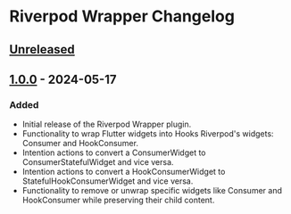 <!-- Keep a Changelog guide -> https://keepachangelog.com -->

# Riverpod Wrapper Changelog

## [Unreleased]

## [1.0.0] - 2024-05-17

### Added
- Initial release of the Riverpod Wrapper plugin.
- Functionality to wrap Flutter widgets into Hooks Riverpod's widgets: Consumer and HookConsumer.
- Intention actions to convert a ConsumerWidget to ConsumerStatefulWidget and vice versa.
- Intention actions to convert a HookConsumerWidget to StatefulHookConsumerWidget and vice versa.
- Functionality to remove or unwrap specific widgets like Consumer and HookConsumer while preserving their child content.

[Unreleased]: https://github.com/rogeriodeandradepires/riverpod_wrapper/compare/v1.0.0...HEAD
[1.0.0]: https://github.com/rogeriodeandradepires/riverpod_wrapper/commits/v1.0.0
